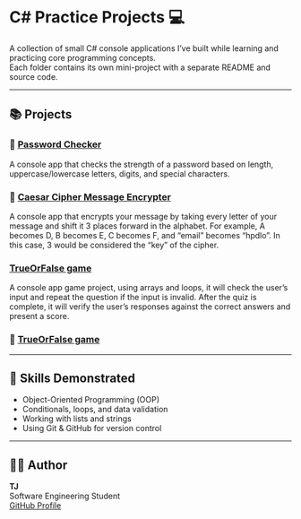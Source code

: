 # C# Practice Projects 💻

A collection of small C# console applications I’ve built while learning and practicing core programming concepts.  
Each folder contains its own mini-project with a separate README and source code.

---

## 📚 Projects

### 🔐 [Password Checker](./PasswordChecker)
A console app that checks the strength of a password based on length, uppercase/lowercase letters, digits, and special characters.

### 🔐 [Caesar Cipher Message Encrypter](./Caesar-Cipher)
A console app that encrypts your message by taking every letter of your message and shift it 3 places forward in the alphabet. For example, A becomes D, B becomes E, C becomes F, and “email” becomes “hpdlo”. In this case, 3 would be considered the “key” of the cipher.

###  [TrueOrFalse game](./TrueOrFalse)
A console app game  project, using arrays and loops, it will check the user’s input and repeat the question if the input is invalid. After the quiz is complete, it will verify the user’s responses against the correct answers and present a score.

### 🔐 [TrueOrFalse game](./Calculator-Console-App)



---

## 🧠 Skills Demonstrated
- Object-Oriented Programming (OOP)
- Conditionals, loops, and data validation
- Working with lists and strings
- Using Git & GitHub for version control

---

## 🧑‍💻 Author
**TJ**  
Software Engineering Student  
[GitHub Profile](https://github.com/Theo-Asamp)
